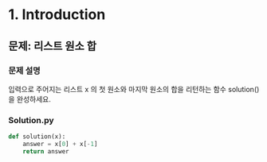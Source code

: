 # 1. Introduction





## 문제: 리스트 원소 합

### 문제 설명 
입력으로 주어지는 리스트 x 의 첫 원소와 마지막 원소의 합을 리턴하는 함수 solution() 을 완성하세요.

### Solution.py


```python
def solution(x):
    answer = x[0] + x[-1]
    return answer
```
